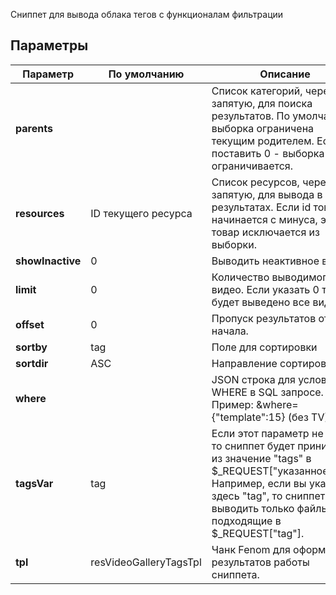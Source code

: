 Сниппет для вывода облака тегов с функционалам фильтрации

## Параметры

Параметр                | По умолчанию              | Описание
------------------------|---------------------------|---------------------------------------------
**parents**             |                           | Список категорий, через запятую, для поиска результатов. По умолчанию выборка ограничена текущим родителем. Если поставить 0 - выборка не ограничивается.
**resources**           | ID текущего ресурса       | Список ресурсов, через запятую, для вывода в результатах. Если id товара начинается с минуса, этот товар исключается из выборки.
**showInactive**        | 0                         | Выводить  неактивное видео.
**limit**               | 0                         | Количество выводимого видео. Если указать 0 то будет выведено все видео
**offset**              | 0                         | Пропуск результатов от начала.
**sortby**              | tag                       | Поле для сортировки
**sortdir**             | ASC                       | Направление сортировки
**where**               |                           | JSON строка для условия WHERE в SQL запросе. Пример: &where={"template":15} (без TV)
**tagsVar**             | tag                       | Если этот параметр не пуст, то сниппет будет принимать из значение "tags" в $_REQUEST["указанноеимя"]. Например, если вы укажите здесь "tag", то сниппет будет выводить только файлы, подходящие в $_REQUEST["tag"].
**tpl**                 | resVideoGalleryTagsTpl    | Чанк Fenom для оформления результатов работы сниппета.
